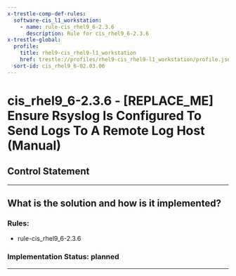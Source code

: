 ```yaml
---
x-trestle-comp-def-rules:
  software-cis_l1_workstation:
    - name: rule-cis_rhel9_6-2.3.6
      description: Rule for cis_rhel9_6-2.3.6
x-trestle-global:
  profile:
    title: rhel9-cis_rhel9-l1_workstation
    href: trestle://profiles/rhel9-cis_rhel9-l1_workstation/profile.json
  sort-id: cis_rhel9_6-02.03.06
---
```


# cis_rhel9_6-2.3.6 - \[REPLACE_ME\] Ensure Rsyslog Is Configured To Send Logs To A Remote Log Host (Manual)

## Control Statement

______________________________________________________________________

## What is the solution and how is it implemented?

<!-- For implementation status enter one of: implemented, partial, planned, alternative, not-applicable -->

<!-- Note that the list of rules under ### Rules: is read-only and changes will not be captured after assembly to JSON -->

<!-- Add control implementation description here for control: cis_rhel9_6-2.3.6 -->

### Rules:

  - rule-cis_rhel9_6-2.3.6

### Implementation Status: planned

______________________________________________________________________
